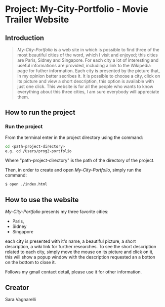 # Project: My-City-Portfolio - Movie Trailer Website

## Introduction
>_My-City-Portfolio_ is a web site in which is possible to find three of the most beautiful cities of the word, which I visit and enjoyed; this cities are Paris, Sidney and Singapore.
For each city a lot of interesting and useful informations are provided, including a link to the Wikipedia page for futher information. Each city is presented by the picture that, in my opinion better secribes it.
It is possible to choose a city, click on its picture and view a short description, this option is available with just one click.
This website is for all the people who wants to know everything about this three cities, I am sure everybody will appreciate them.

## How to run the project

### Run the project
From the terminal enter in the project directory using the command:
```sh
cd <path-project-directory>
e.g. cd /Users/prog2-portfolio
```
Where "path-project-directory" is the path of the directory of the project.

Then, in order to create and open _My-City-Portfolio_, simply run the command:
```sh
$ open ./index.html
```

## How to use the website
_My-City-Portfolio_ presents my three favorite cities:

- Paris,
- Sidney
- Singapore

each city is presented with it's name, a beautiful picture, a short description, a wiki link for further researches.
To see the short description related to each city, simply move the mouse on its picture and click on it, this will show a popup window with the description requested an a botton on the bottom to close it.

Follows my gmail contact detail, please use it for other information.

## Creator
Sara Vagnarelli

